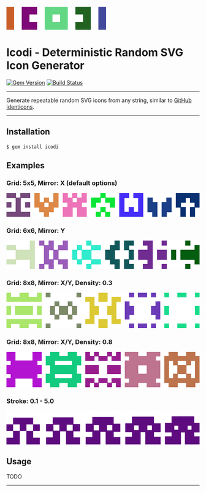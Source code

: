 ![logo](assets/logo.svg)

Icodi - Deterministic Random SVG Icon Generator
==================================================

[![Gem Version](https://badge.fury.io/rb/icodi.svg)](https://badge.fury.io/rb/icodi)
[![Build Status](https://travis-ci.com/DannyBen/icodi.svg?branch=master)](https://travis-ci.com/DannyBen/icodi)

---

Generate repeatable random SVG icons from any string, similar to 
[GitHub identicons].

---

Installation
--------------------------------------------------

    $ gem install icodi



Examples
--------------------------------------------------

### Grid: 5x5, Mirror: X (default options)

![sample](assets/sample-strip-default.svg)

### Grid: 6x6, Mirror: Y

![sample](assets/sample-strip-6y.svg)

### Grid: 8x8, Mirror: X/Y, Density: 0.3

![sample](assets/sample-strip-8xylow.svg)

### Grid: 8x8, Mirror: X/Y, Density: 0.8

![sample](assets/sample-strip-8xyhigh.svg)

### Stroke: 0.1 - 5.0

![sample](assets/sample-strip-stroke.svg)


Usage
--------------------------------------------------

TODO


---

[GitHub identicons]: https://blog.github.com/2013-08-14-identicons/